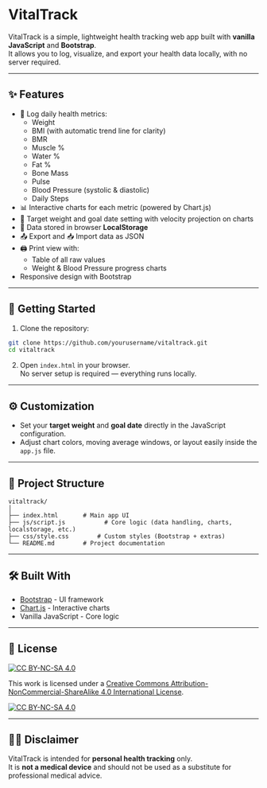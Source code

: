 # VitalTrack

VitalTrack is a simple, lightweight health tracking web app built with **vanilla JavaScript** and **Bootstrap**.  
It allows you to log, visualize, and export your health data locally, with no server required.

---

## ✨ Features

- 📅 Log daily health metrics:
  - Weight
  - BMI (with automatic trend line for clarity)
  - BMR
  - Muscle %
  - Water %
  - Fat %
  - Bone Mass
  - Pulse
  - Blood Pressure (systolic & diastolic)
  - Daily Steps
- 📊 Interactive charts for each metric (powered by Chart.js)
- 🎯 Target weight and goal date setting with velocity projection on charts
- 💾 Data stored in browser **LocalStorage**
- 📤 Export and 📥 Import data as JSON
- 🖨️ Print view with:
  - Table of all raw values
  - Weight & Blood Pressure progress charts
- Responsive design with Bootstrap

---

## 🚀 Getting Started

1. Clone the repository:

```bash
git clone https://github.com/yourusername/vitaltrack.git
cd vitaltrack
```

2. Open `index.html` in your browser.  
   No server setup is required — everything runs locally.

---

## ⚙️ Customization

- Set your **target weight** and **goal date** directly in the JavaScript configuration.  
- Adjust chart colors, moving average windows, or layout easily inside the `app.js` file.

---

## 📂 Project Structure

```
vitaltrack/
│
├── index.html       # Main app UI
├── js/script.js           # Core logic (data handling, charts, localstorage, etc.)
├── css/style.css        # Custom styles (Bootstrap + extras)
└── README.md        # Project documentation
```

---

## 🛠️ Built With

- [Bootstrap](https://getbootstrap.com/) - UI framework
- [Chart.js](https://www.chartjs.org/) - Interactive charts
- Vanilla JavaScript - Core logic

---

## 📜 License

[![CC BY-NC-SA 4.0][cc-by-nc-sa-shield]][cc-by-nc-sa]

This work is licensed under a
[Creative Commons Attribution-NonCommercial-ShareAlike 4.0 International License][cc-by-nc-sa].

[![CC BY-NC-SA 4.0][cc-by-nc-sa-image]][cc-by-nc-sa]

[cc-by-nc-sa]: http://creativecommons.org/licenses/by-nc-sa/4.0/
[cc-by-nc-sa-image]: https://licensebuttons.net/l/by-nc-sa/4.0/88x31.png
[cc-by-nc-sa-shield]: https://img.shields.io/badge/License-CC%20BY--NC--SA%204.0-lightgrey.svg

---

## 👨‍⚕️ Disclaimer

VitalTrack is intended for **personal health tracking** only.  
It is **not a medical device** and should not be used as a substitute for professional medical advice.

